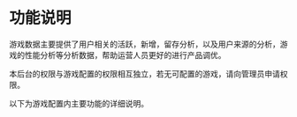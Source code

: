 # 功能说明

游戏数据主要提供了用户相关的活跃，新增，留存分析，以及用户来源的分析，游戏的性能分析等分析数据，帮助运营人员更好的进行产品调优。

本后台的权限与游戏配置的权限相互独立，若无可配置的游戏，请向管理员申请权限。

以下为游戏配置内主要功能的详细说明。







